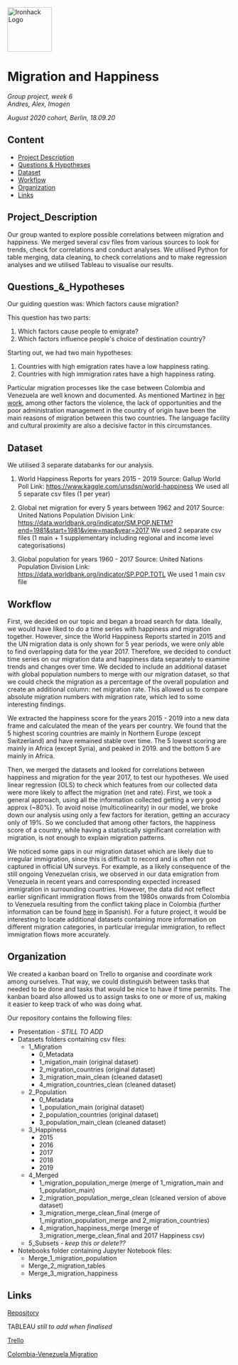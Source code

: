 <img src="https://bit.ly/2VnXWr2" alt="Ironhack Logo" width="100"/>

# Migration and Happiness

*Group project, week 6*  
*Andres, Alex, Imogen*

*August 2020 cohort, Berlin, 18.09.20*

## Content
- [Project Description](#Project_Description)  
- [Questions & Hypotheses](#Questions_&_Hypotheses)  
- [Dataset](#dataset)
- [Workflow](#workflow)
- [Organization](#organization)
- [Links](#links)

## Project_Description
Our group wanted to explore possible correlations between migration and happiness. We merged several csv files from various sources to look for trends, check for correlations and conduct analyses. We utilised Python for table merging, data cleaning, to check correlations and to make regression analyses and we utilised Tableau to visualise our results. 


## Questions_&_Hypotheses

Our guiding question was: Which factors cause migration?  

This question has two parts: 
1. Which factors cause people to emigrate?
2. Which factors influence people's choice of destination country? 

Starting out, we had two main hypotheses:
1. Countries with high emigration rates have a low happiness rating.
2. Countries with high immigration rates have a high happiness rating.

Particular migration processes like the case between Colombia and Venezuela are well known and documented. As mentioned Martinez in [her work](https://repository.ucatolica.edu.co/bitstream/10983/3107/4/TESINA%20EL%20PROCESO%20MIGRATORIO%20ENTRE%20COLOMBIA%20Y%20VENEZUELA%201989%202014%20%20PRINCIPALES%20CAUSAS%20Y%20EFECTOS%20P.pdf), among other factors the violence, the lack of opportunities  and the poor administration management  in the country of origin  have been the main reasons of migration between this two countries. The language  facility and cultural   proximity are also a decisive factor in this circumstances.  

## Dataset
We utilised 3 separate databanks for our analysis.

1. World Happiness Reports for years 2015 - 2019
Source: Gallup World Poll
Link: https://www.kaggle.com/unsdsn/world-happiness
We used all 5 separate csv files (1 per year)

2. Global net migration for every 5 years between 1962 and 2017
Source: United Nations Population Division
Link: https://data.worldbank.org/indicator/SM.POP.NETM?end=1981&start=1981&view=map&year=2017
We used 2 separate csv files (1 main + 1 supplementary including regional and income level categorisations)

3. Global population for years 1960 - 2017
Source: United Nations Population Division
Link: https://data.worldbank.org/indicator/SP.POP.TOTL
We used 1 main csv file

## Workflow

First, we decided on our topic and began a broad search for data. Ideally, we would have liked to do a time series with happiness and migration together. However, since the World Happiness Reports started in 2015 and the UN migration data is only shown for 5 year periods, we were only able to find overlapping data for the year 2017. Therefore, we decided to conduct time series on our migration data and happiness data separately to examine trends and changes over time. We decided to include an additional dataset with global population numbers to merge with our migration dataset, so that we could check the migration as a percentage of the overall population and create an additional column: net migration rate. This allowed us to compare absolute migration numbers with migration rate, which led to some interesting findings. 

We extracted the happiness score for the years 2015 - 2019 into a new data frame and calculated the mean of the years per country. We found that the 5 highest scoring countries are mainly in Northern Europe (except Switzerland) and have remained stable over time. The 5 lowest scoring are mainly in Africa (except Syria), and peaked in 2019. 
and the bottom 5 are mainly in Africa. 

Then, we merged the datasets and looked for correlations between happiness and migration for the year 2017, to test our hypotheses. We used linear regression (OLS) to check which features from our collected data were more likely to affect the migration (net and rate). First, we took a general approach, using all the information collected getting a very good approx (~80%). To avoid noise (multicolinearity) in our model, we broke down our analysis using only a few factors for iteration, getting an accuracy only of 19%. So we concluded that among other factors, the happiness score of a country, while having a statistically significant correlation with migration, is not enough to explain migration patterns.

We noticed some gaps in our migration dataset which are likely due to irregular immigration, since this is difficult to record and is often not captured in official UN surveys. For example, as a likely consequence of the still ongoing Venezuelan crisis, we observed in our data emigration from Venezuela in recent years and corresponding expected increased immigration in surrounding countries. However, the data did not reflect earlier significant immigration flows from the 1980s onwards from Colombia to Venezuela resulting from the conflict taking place in Colombia (further information can be found [here](https://repository.ucatolica.edu.co/bitstream/10983/3107/4/TESINA%20EL%20PROCESO%20MIGRATORIO%20ENTRE%20COLOMBIA%20Y%20VENEZUELA%201989%202014%20%20PRINCIPALES%20CAUSAS%20Y%20EFECTOS%20P.pdf) in Spanish). For a future project, it would be interesting to locate additional datasets containing more information on different migration categories, in particular irregular immigration, to reflect immigration flows more accurately. 


## Organization

We created a kanban board on Trello to organise and coordinate work among ourselves. That way, we could distinguish between tasks that needed to be done and tasks that would be nice to have if time permits. The kanban board also allowed us to assign tasks to one or more of us, making it easier to keep track of who was doing what. 

Our repository contains the following files:
- Presentation - *STILL TO ADD*
- Datasets folders containing csv files: 
  - 1_Migration
    - 0_Metadata
    - 1_migation_main (original dataset)
    - 2_migration_countries (original dataset)
    - 3_migration_main_clean (cleaned dataset)
    - 4_migration_countries_clean (cleaned dataset)
  - 2_Population
    - 0_Metadata
    - 1_population_main (original dataset)
    - 2_population_countries (original dataset)
    - 3_population_main_clean (cleaned dataset)
  - 3_Happiness
    - 2015
    - 2016
    - 2017
    - 2018
    - 2019
  - 4_Merged
    - 1_migration_population_merge (merge of 1_migration_main and 1_population_main)
    - 2_migration_population_merge_clean (cleaned version of above dataset)
    - 3_migration_merge_clean_final (merge of 1_migration_population_merge and 2_migration_countries)
    - 4_migration_happiness_merge (merge of 3_migration_merge_clean_final and 2017 Happiness csv)
  - 5_Subsets *- keep this or delete??*
- Notebooks folder containing Jupyter Notebook files:
  - Merge_1_migration_population
  - Merge_2_migration_tables
  - Merge_3_migration_happiness


## Links

[Repository](https://github.com/imogen-rickert/migration_happiness)  

TABLEAU *still to add when finalised*

[Trello](https://trello.com/b/rFmUeEsa/migration-happiness)

[Colombia-Venezuela Migration](https://reliefweb.int/sites/reliefweb.int/files/resources/Venezuela%20Migration%20Crisis%20in%20Colombia.pdf) 
